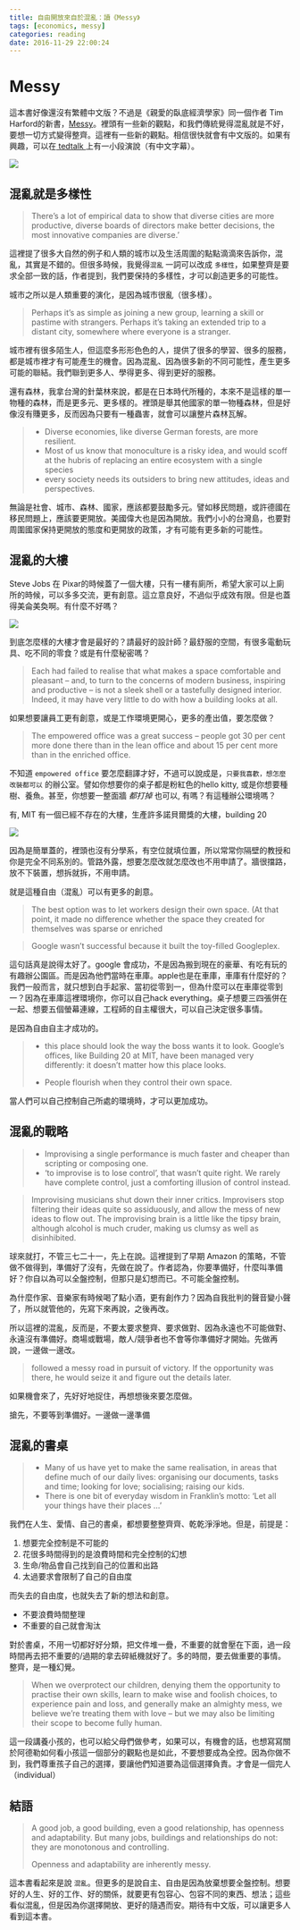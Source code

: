 ```yaml
---
title: 自由開放來自於混亂：讀《Messy》 
tags: [economics, messy]
categories: reading
date: 2016-11-29 22:00:24
---
```



Messy
=====

這本書好像還沒有繁體中文版？不過是《親愛的臥底經濟學家》同一個作者 Tim Harford的新書，[Messy](https://www.amazon.com/Messy-Power-Disorder-Transform-Lives/dp/1594634793/)。裡頭有一些新的觀點，和我們傳統覺得混亂就是不好，要想一切方式變得整齊。這裡有一些新的觀點。相信很快就會有中文版的。如果有興趣，可以在[ tedtalk ](https://www.ted.com/talks/tim_harford_how_messy_problems_can_inspire_creativity?language=zh-tw?utm_source=tedcomshare&utm_medium=referral&utm_campaign=tedspread) 上有一小段演說（有中文字幕）。

![](https://dl.dropboxusercontent.com/u/22163115/pitures/messy.jpg)

<!-- more -->

混亂就是多樣性
--------------

> There’s a lot of empirical data to show that diverse cities are more productive, diverse boards of directors make better decisions, the most innovative companies are diverse.’

這裡提了很多大自然的例子和人類的城市以及生活周圍的點點滴滴來告訴你，混亂，其實是不錯的。但很多時候，我覺得`混亂` 一詞可以改成 `多樣性`，如果整齊是要求全部一致的話，作者提到，我們要保持的多樣性，才可以創造更多的可能性。

城市之所以是人類重要的演化，是因為城市很亂（很多樣）。

> Perhaps it’s as simple as joining a new group, learning a skill or pastime with strangers. Perhaps it’s taking an extended trip to a distant city, somewhere where everyone is a stranger.

城市裡有很多陌生人，但這麼多形形色色的人，提供了很多的學習、很多的服務，都是城市裡才有可能產生的機會。因為混亂、因為很多新的不同可能性，產生更多可能的聯結。我們聯到更多人、學得更多、得到更好的服務。

還有森林，我拿台灣的針葉林來說，都是在日本時代所種的，本來不是這樣的單一物種的森林，而是更多元、更多樣的。裡頭是舉其他國家的單一物種森林，但是好像沒有賺更多，反而因為只要有一種蟲害，就會可以讓整片森林瓦解。

> -   Diverse economies, like diverse German forests, are more resilient.
> -   Most of us know that monoculture is a risky idea, and would scoff at the hubris of replacing an entire ecosystem with a single species
> -   every society needs its outsiders to bring new attitudes, ideas and perspectives.

無論是社會、城市、森林、國家，應該都要鼓勵多元。譬如移民問題，或許德國在移民問題上，應該要更開放。美國偉大也是因為開放。我們小小的台灣島，也要對周圍國家保持更開放的態度和更開放的政策，才有可能有更多新的可能性。


混亂的大樓
----------

Steve Jobs 在 Pixar的時候蓋了一個大樓，只有一樓有廁所，希望大家可以上廁所的時候，可以多多交流，更有創意。這立意良好，不過似乎成效有限。但是也蓋得美侖美奐啊。有什麼不好嗎？

![](https://dl.dropboxusercontent.com/u/22163115/pitures/jobs_building.jpg)

到底怎麼樣的大樓才會是最好的？請最好的設計師？最舒服的空間，有很多電動玩具、吃不同的零食？或是有什麼秘密嗎？

> Each had failed to realise that what makes a space comfortable and pleasant – and, to turn to the concerns of modern business, inspiring and productive – is not a sleek shell or a tastefully designed interior. Indeed, it may have very little to do with how a building looks at all.

如果想要讓員工更有創意，或是工作環境更開心，更多的產出值，要怎麼做？

> The empowered office was a great success – people got 30 per cent more done there than in the lean office and about 15 per cent more than in the enriched office.

不知道 `empowered office` 要怎麼翻譯才好，不過可以說成是，`只要我喜歡，想怎麼改裝都可以` 的辦公室。譬如你想要你的桌子都是粉紅色的hello kitty, 或是你想要種樹、養魚。甚至，你想要一整面牆 *都打掉* 也可以, 有嗎？有這種辦公環境嗎？

有, MIT 有一個已經不存在的大樓，生產許多諾貝爾獎的大樓，building 20

![](https://dl.dropboxusercontent.com/u/22163115/pitures/building_20.jpg)

因為是簡單蓋的，裡頭也沒有分學系，有空位就填位置，所以常常你隔壁的教授和你是完全不同系別的。管路外露，想要怎麼改就怎麼改也不用申請了。牆很擋路，放不下裝置，想拆就拆，不用申請。

就是這種自由（混亂）可以有更多的創意。

> The best option was to let workers design their own space. (At that point, it made no difference whether the space they created for themselves was sparse or enriched

> Google wasn’t successful because it built the toy-filled Googleplex.

這句話真是說得太好了。google 會成功，不是因為搬到現在的豪華、有吃有玩的有趣辦公園區。而是因為他們當時在車庫。apple也是在車庫，車庫有什麼好的？我們一般而言，就只想到白手起家、當初從零到一，但為什麼可以在車庫從零到一？因為在車庫這裡環境你，你可以自己hack everything。桌子想要三四張併在一起、想要五個螢幕連線，工程師的自主權很大，可以自己決定很多事情。

是因為自由自主才成功的。

> -   this place should look the way the boss wants it to look. Google’s
>     offices, like Building 20 at MIT, have been managed very
>     differently: it doesn’t matter how this place looks.
>
> -   People flourish when they control their own space.
>
當人們可以自己控制自己所處的環境時，才可以更加成功。

混亂的戰略
----------

> -   Improvising a single performance is much faster and cheaper than
>     scripting or composing one.
> -   ‘to improvise is to lose control’, that wasn’t quite right. We
>     rarely have complete control, just a comforting illusion of
>     control instead.

> Improvising musicians shut down their inner critics. Improvisers stop
> filtering their ideas quite so assiduously, and allow the mess of new
> ideas to flow out. The improvising brain is a little like the tipsy
> brain, although alcohol is much cruder, making us clumsy as well as
> disinhibited.

球來就打，不管三七二十一，先上在說。這裡提到了早期 Amazon 的策略，不管做不做得到，準備好了沒有，先做在說了。作者認為，你要準備好，什麼叫準備好？你自以為可以全盤控制，但那只是幻想而已。不可能全盤控制。

為什麼作家、音樂家有時候喝了點小酒，更有創作力？因為自我批判的聲音變小聲了，所以就管他的，先寫下來再說，之後再改。

所以這裡的混亂，反而是，不要太要求整齊、要求做對、因為永遠也不可能做對、永遠沒有準備好。商場或戰場，敵人/競爭者也不會等你準備好才開始。先做再說，一邊做一邊改。

> followed a messy road in pursuit of victory. If the opportunity was
> there, he would seize it and figure out the details later.

如果機會來了，先好好地捉住，再想想後來要怎麼做。

搶先，不要等到準備好。一邊做一邊準備

混亂的書桌
----------

> -   Many of us have yet to make the same realisation, in areas that
>     define much of our daily lives: organising our documents, tasks
>     and time; looking for love; socialising; raising our kids.
> -   There is one bit of everyday wisdom in Franklin’s motto: ‘Let all
>     your things have their places …’

我們在人生、愛情、自己的書桌，都想要整整齊齊、乾乾淨淨地。但是，前提是：

1.  想要完全控制是不可能的
2.  花很多時間得到的是浪費時間和完全控制的幻想
3.  生命/物品會自己找到自己的位置和出路
4.  太過要求會限制了自己的自由度

而失去的自由度，也就失去了新的想法和創意。

-   不要浪費時間整理
-   不重要的自己就會淘汰

對於書桌，不用一切都好好分類，把文件堆一疊，不重要的就會壓在下面，過一段時間再去把不重要的/過期的拿去碎紙機就好了。多的時間，要去做重要的事情。整齊，是一種幻覺。

> When we overprotect our children, denying them the opportunity to
> practise their own skills, learn to make wise and foolish choices, to
> experience pain and loss, and generally make an almighty mess, we
> believe we’re treating them with love – but we may also be limiting
> their scope to become fully human.

這一段講養小孩的，也可以給父母們做參考，如果可以，有機會的話，也想寫寫關於阿德勒如何看小孩這一個部分的觀點也是如此，不要想要成為全控。因為你做不到，我們尊重孩子自己的選擇，要讓他們知道要為這個選擇負責。才會是一個完人（individual）

結語
----

> A good job, a good building, even a good relationship, has openness
> and adaptability. But many jobs, buildings and relationships do not:
> they are monotonous and controlling.
>
> Openness and adaptability are inherently messy.

這本書看起來是說 `混亂`。但更多的是說自主、自由是因為放棄想要全盤控制。想要好的人生、好的工作、好的關係，就要更有包容心、包容不同的東西、想法；這些看似混亂，但是因為你選擇開放、更好的隨遇而安。期待有中文版，可以讓更多人看到這本書。

